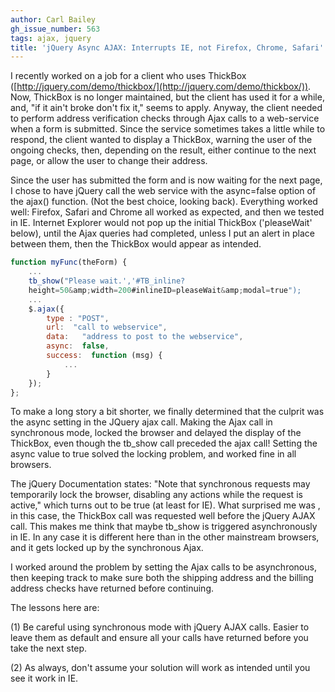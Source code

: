 ```yaml
---
author: Carl Bailey
gh_issue_number: 563
tags: ajax, jquery
title: 'jQuery Async AJAX: Interrupts IE, not Firefox, Chrome, Safari'
---
```




I recently worked on a job for a client who uses ThickBox ([http://jquery.com/demo/thickbox/](http://jquery.com/demo/thickbox/)).   Now, ThickBox is no longer maintained, but the client has used it for a while, and, "if it ain't broke don't fix it," seems to apply.  Anyway, the client needed to perform address verification checks through Ajax calls to a web-service when a form is submitted. Since the service sometimes takes a little while to respond,  the client wanted to display a ThickBox, warning the user of the ongoing checks, then, depending on the result, either continue to the next page, or allow the user to change their address.

Since the user has submitted the form and is now waiting for the next page, I chose to have jQuery call the web service with the async=false option of the ajax() function.  (Not the best  choice, looking back).   Everything worked well: Firefox, Safari and Chrome all worked as expected, and then we tested in IE. Internet Explorer would not pop up the initial ThickBox ('pleaseWait' below), until the Ajax queries had completed,  unless I put an alert in place between them, then the ThickBox would appear as intended.

```javascript
function myFunc(theForm) {
    ...
    tb_show("Please wait.','#TB_inline?
    height=50&amp;width=200#inlineID=pleaseWait&amp;modal=true");
    ...
    $.ajax({
        type : "POST",
        url:  "call to webservice",
        data:   "address to post to the webservice",
        async:  false,
        success:  function (msg) {
            ...
        }
    });
};
```

To make a long story a bit shorter, we finally determined that the culprit was the async setting in the JQuery ajax call. Making the Ajax call in synchronous mode, locked the browser and delayed the display of the ThickBox, even though the tb_show call preceded the ajax call!   Setting the async value to true solved the locking problem, and worked fine in all browsers.

The jQuery Documentation states: "Note that synchronous requests may temporarily lock the browser, disabling any actions while the request is active," which turns out to be true (at least for IE).  What surprised me was , in this case, the ThickBox call was requested well before the jQuery AJAX call.   This makes me think that maybe tb_show is triggered asynchronously in IE.  In any case it is different here than in the other mainstream browsers, and it gets locked up by the synchronous Ajax.

I worked around the problem by setting the Ajax calls to be asynchronous, then keeping track to make sure both the shipping address and the billing address checks have returned before continuing.

The lessons here are:

(1) Be careful using synchronous mode with jQuery AJAX calls.  Easier to leave them as default and ensure all your calls have returned before you take the next step.

(2) As always, don't assume your solution will work as intended until you see it work in IE.


